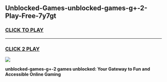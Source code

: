 
## Unblocked-Games-unblocked-games-g+-2-Play-Free-7y7gt
<h3>
<a href="https://premium76.site?title=unblocked-games-g+-2&ref=24M">CLICK TO PLAY</a></h3>
<hr>

<h3>
<a href="https://premium76.site?title=unblocked-games-g+-2&ref=24M">CLICK 2 PLAY</a>
  
</h3>

<a href="https://premium76.site?title=unblocked-games-g+-2&ref=24M"><img src="https://clearcache.store/games.png"></a>


**unblocked-games-g+-2 games unblocked: Your Gateway to Fun and Accessible Online Gaming**
